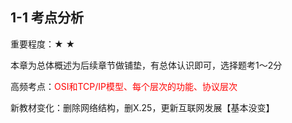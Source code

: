 ## 1-1 考点分析

重要程度：★ ★

本章为总体概述为后续章节做铺垫，有总体认识即可，选择题考1～2分

高频考点：<font color="red">OSI和TCP/IP模型、每个层次的功能、协议层次</font>

新教材变化：删除网络结构，删X.25，更新互联网发展【基本没变】

